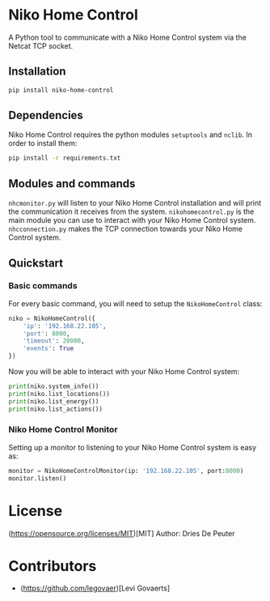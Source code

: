 # Niko Home Control

A Python tool to communicate with a Niko Home Control system via the Netcat TCP socket.

## Installation

````bash
pip install niko-home-control
````

## Dependencies

Niko Home Control requires the python modules `setuptools` and `nclib`. In order to install them:

```bash
pip install -r requirements.txt
```

## Modules and commands

`nhcmonitor.py` will listen to your Niko Home Control installation and will print the communication
it receives from the system.
`nikohomecontrol.py` is the main module you can use to interact with your Niko Home Control system.
`nhcconnection.py` makes the TCP connection towards your Niko Home Control system.

## Quickstart

### Basic commands

For every basic command, you will need to setup the `NikoHomeControl` class:

```python
niko = NikoHomeControl({
	'ip': '192.168.22.105',
	'port': 8000,
	'timeout': 20000,
	'events': True
})
```

Now you will be able to interact with your Niko Home Control system:

```python
print(niko.system_info())
print(niko.list_locations())
print(niko.list_energy())
print(niko.list_actions())
```

### Niko Home Control Monitor

Setting up a monitor to listening to your Niko Home Control system is easy as:

````python
monitor = NikoHomeControlMonitor(ip: '192.168.22.105', port:8000)
monitor.listen()
````

# License

(https://opensource.org/licenses/MIT)[MIT] Author: Dries De Peuter

# Contributors

* (https://github.com/legovaer)[Levi Govaerts]
